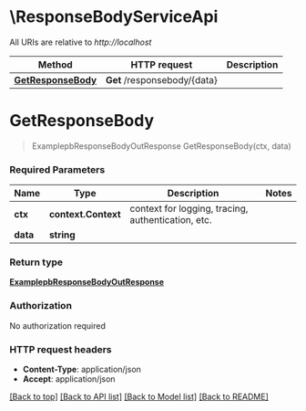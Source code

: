 # \ResponseBodyServiceApi

All URIs are relative to *http://localhost*

Method | HTTP request | Description
------------- | ------------- | -------------
[**GetResponseBody**](ResponseBodyServiceApi.md#GetResponseBody) | **Get** /responsebody/{data} | 


# **GetResponseBody**
> ExamplepbResponseBodyOutResponse GetResponseBody(ctx, data)


### Required Parameters

Name | Type | Description  | Notes
------------- | ------------- | ------------- | -------------
 **ctx** | **context.Context** | context for logging, tracing, authentication, etc.
  **data** | **string**|  | 

### Return type

[**ExamplepbResponseBodyOutResponse**](examplepbResponseBodyOutResponse.md)

### Authorization

No authorization required

### HTTP request headers

 - **Content-Type**: application/json
 - **Accept**: application/json

[[Back to top]](#) [[Back to API list]](../README.md#documentation-for-api-endpoints) [[Back to Model list]](../README.md#documentation-for-models) [[Back to README]](../README.md)


